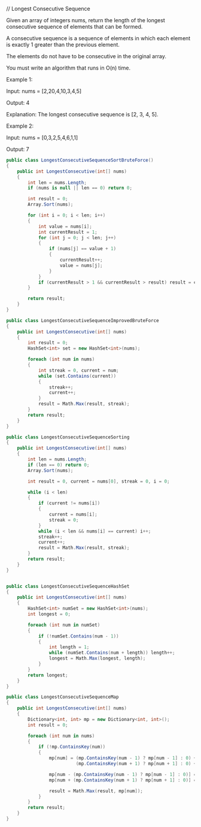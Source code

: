 // Longest Consecutive Sequence

Given an array of integers nums, return the length of the longest consecutive sequence of elements that can be formed.

A consecutive sequence is a sequence of elements in which each element is exactly 1 greater than the previous element.

The elements do not have to be consecutive in the original array.

You must write an algorithm that runs in O(n) time.


Example 1:

Input: nums = [2,20,4,10,3,4,5]

Output: 4

Explanation: The longest consecutive sequence is [2, 3, 4, 5].


Example 2:

Input: nums = [0,3,2,5,4,6,1,1]

Output: 7


```cs
public class LongestConsecutiveSequenceSortBruteForce()
{
    public int LongestConsecutive(int[] nums)
    {
        int len = nums.Length;
        if (nums is null || len == 0) return 0;

        int result = 0;
        Array.Sort(nums);

        for (int i = 0; i < len; i++)
        {
            int value = nums[i];
            int currentResult = 1;
            for (int j = 0; j < len; j++)
            {
                if (nums[j] == value + 1)
                {
                    currentResult++;
                    value = nums[j];
                }
            }
            if (currentResult > 1 && currentResult > result) result = currentResult;
        }

        return result;
    }
}

public class LongestConsecutiveSequenceImprovedBruteForce
{
    public int LongestConsecutive(int[] nums)
    {
        int result = 0;
        HashSet<int> set = new HashSet<int>(nums);

        foreach (int num in nums)
        {
            int streak = 0, current = num;
            while (set.Contains(current))
            {
                streak++;
                current++;
            }
            result = Math.Max(result, streak);
        }
        return result;
    }
}

public class LongestConsecutiveSequenceSorting
{
    public int LongestConsecutive(int[] nums)
    {
        int len = nums.Length;
        if (len == 0) return 0;
        Array.Sort(nums);

        int result = 0, current = nums[0], streak = 0, i = 0;

        while (i < len)
        {
            if (current != nums[i])
            {
                current = nums[i];
                streak = 0;
            }
            while (i < len && nums[i] == current) i++;
            streak++;
            current++;
            result = Math.Max(result, streak);
        }
        return result;
    }
}


public class LongestConsecutiveSequenceHashSet
{
    public int LongestConsecutive(int[] nums)
    {
        HashSet<int> numSet = new HashSet<int>(nums);
        int longest = 0;

        foreach (int num in numSet)
        {
            if (!numSet.Contains(num - 1))
            {
                int length = 1;
                while (numSet.Contains(num + length)) length++;
                longest = Math.Max(longest, length);
            }
        }
        return longest;
    }
}

public class LongestConsecutiveSequenceMap
{
    public int LongestConsecutive(int[] nums)
    {
        Dictionary<int, int> mp = new Dictionary<int, int>();
        int result = 0;

        foreach (int num in nums)
        {
            if (!mp.ContainsKey(num))
            {
                mp[num] = (mp.ContainsKey(num - 1) ? mp[num - 1] : 0) +
                          (mp.ContainsKey(num + 1) ? mp[num + 1] : 0) + 1;

                mp[num - (mp.ContainsKey(num - 1) ? mp[num - 1] : 0)] = mp[num];
                mp[num + (mp.ContainsKey(num + 1) ? mp[num + 1] : 0)] = mp[num];

                result = Math.Max(result, mp[num]);
            }
        }
        return result;
    }
}
```
